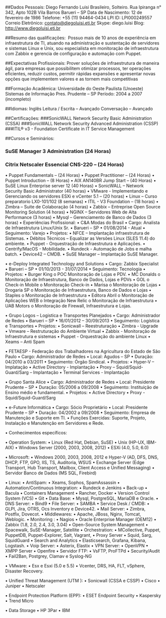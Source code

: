 ##Dados Pessoais:
Diego Fernando Luisi
Brasileiro, Solteiro.
Rua Ipiranga n° 342, Apto 102B Vila Barros Barueri – SP
Data de Nascimento: 12 de fevereiro de 1986
Telefone: +55 (11) 94464-0434 
LPI ID: LPI000249557 
Correio Eletrônico: contato@diegoluisi.eti.br 
Skype: diego.luisi
Blog: http://www.diegoluisi.eti.br


##Resumo das qualificações: 
Possuo mais de 10 anos de experiência em infraestrutura de TI, atuando na administração e sustentação de servidores e sistemas Linux e Unix, sou especialista em monitoração de infraestrutura com Zabbix e gerencia de configuração e automação com Puppet.


##Expectativas Profissionais:
Prover soluções de infraestrutura de maneira ágil, para empresas que possibilitem otimizar processos, ter operações eficientes, reduzir custos, permitir rápidas expansões e apresentar novas opções que implementem valores e as tornem mais competitivas

##Formação Acadêmica:
Universidade do Oeste Paulista (Unoeste) 
Sistemas de Informação
Pres. Prudente – SP
Período:  2004 a 2007 (incompleto)

##Idiomas:
Inglês
Leitura / Escrita – Avançado
Conversação – Avançado

##Certificações:
###SonicWALL Network Security Basic Administration (CSSA)
###SonicWALL Network Security Advanced Administration (CSSP)
###ITIL® v3 - Foundation Certificate in IT Service Management

##Cursos e Seminários:
###	SuSE Manager 3 Administration (24 Horas)
###	Citrix Netscaler Essencial CNS-220 – (24 Horas)
•	Puppet Fundamentals – (24 Horas)
•	Puppet Practitioner – (24 Horas)
•	Puppet Introduction – (8 Horas)
•	AIX AN140BR Jump Start – (40 Horas)
•	SuSE Linux Enterprise server 12 (40 Horas)
•	SonicWALL – Network Security Basic Administrator (40 horas)
•	VMware - Implementando e Gerenciando os servidores ESXi e vCenter 5.1 – (20 horas) 
•	Linux – Curso preparatorio LX0-101/102 (8 semanas)
•	ITIL - V3 Foundation – (18 horas)
•	Zimbra – Suite de Colaboração (4 horas)
•	Zabbix – Entreprise Open Source Monitoring Solution (4 horas)
•	NGINX – Servidores Web de Alta Performance (3 horas)
•	Mysql – Gerenciamento de Banco de Dados (3 horas)
•	Experiências Profissional:
•	C&A Modas do Brasil
•	Cargo: Analista de Infraestrutura Linux/Unix Sr.
•	Barueri – SP
•	01/08/2014 - Atual
•	Seguimento: Varejo
•	Projetos:
•	NFCE – Implantação infraestrutura de Sistemas.
•	Débitos Técnicos – Equalizar as Versões Linux (SLES 11.4) do ambiente.
•	Puppet - Orquestração de Infraestrutura e Aplicações.
•	Centrify/MacOS - Mobilidade.
•	Rundeck - Automação de Jobs e malha batch.
•	Device42 – CMDB. 
•	SuSE Manager – Implantação SuSE Manager.

•	e-Deploy Integrated Technology and Solutions
•	Cargo: Zabbix Specialist 
•	Barueri – SP
•	01/10/2013  - 31/07/2014
•	Seguimento: Tecnologia
•	Projetos: 
•	Burger King
o	POC Monitoração de Lojas e PDV.
•	MC Donalds 
o	Monitoração de Infraestrutura, Banco de Dados, Lojas e PDVs
•	GOL
o	Check-in Mobile
o	Monitoração Check-in
•	Marisa
o	Monitoração de Lojas
•	Drogaria SP
o	Monitoração de Infraestrutura, Banco de Dados e Lojas
•	Staples
o	Monitoração de Infraestrutura
•	Editora Abril
o	Monitoração de Aplicações WEB
o	Integração New Relic
o	Monitoração de Infraestrutura
•	UAB Motors
o	Monitoração de Firewall, Infraestrutura e Lojas.

•	Grupo Logos – Logistica e Transportes Planejados
•	Cargo: Administrador de Redes
•	Barueri – SP
•	16/01/2012 – 30/09/2013
•	Seguimento: Logística e Transportes
•	Projetos: 
•	Sonicwall – Reestruturação 
•	Zimbra - Upgrade
•	Vmware – Restruturação do Ambiente Virtual
•	Zabbix -  Monitoração de Infraestrutura e sistemas
•	Puppet - Orquestração do ambiente Linux
•	Xeams – Anti Spam



•	FETAESP - Federação dos Trabalhadores na Agricultura do Estado de São Paulo
•	Cargo: Administrador de Redes
•	Local: Agudos – SP
•	Duração: 04/2010 a 03/2011
•	Seguimento: Órgão Sindical. 
•	Projetos:
•	Hyper-V – Implatação 
•	Active Directory - Implantação 
•	Proxy – Squid/Squid-Guard/Sarg – Implantação 
•	Terminal Services - Implantação

•	Grupo Santa Alice
•	Cargo: Administrador de Redes
•	Local: Presidente Prudente – SP
•	Duração: 05/2006 a 09/2008
•	Seguimento: Instituição de Ensino médio e fundamental.
•	Projetos: 
•	Active Directory 
•	Proxy - Squid/Squid-Guard/Sarg

•	e-Future Informática
•	Cargo: Sócio Proprietário
•	Local: Presidente Prudente – SP
•	Duração: 04/2002 a 09/2008
•	Seguimento: Empresa de Manutenção e Suporte em TI.
•	Funções Exercidas: Suporte, Projeto, Instalação e Manutenção em Servidores e Rede.


•	Conhecimentos específicos:

•	Operation System:
•	Linux (Red Hat, Debian, SuSE)
•	Unix (HP-UX, IBM-AIX)
•	Windows Server (2000, 2003, 2008, 2012)
•	ESXi (4.0, 5.0, 6.0)


•	Microsoft:
•	Windows 2000, 2003, 2008, 2012 e Hyper-V (AD, DFS, DNS, DHCP, FTP, GPO, IIS, TS, Auditoria, WSUS
•	Exchange Server (Edge Transport, Hub Transport, Mailbox, Client Access e Unified Messaging)
•	Servidor Banco de Dados (MS SQL, Firebird)


•	Linux:
•	AntiSpam:
•	Xeams, Sophos, SpamAssassin
•	Automation/Continuous Integration:
•	Rundeck e Jenkins
•	Back-up 
•	Bacula
•	Containers Management
•	Rancher, Docker
•	Version Control System (VCS)
•	Git
•	Data Base:
•	Mysql, PostgreSQL, MariaDB e Oracle.
•	DNS Server:
•	Bind9
•	File Server:
•	SAMBA
•	Service Desk / CMDB:
•	GLPI, Jira, OTRS, Ocs Inventory e Device42.
•	Mail Server:
•	Zimbra, Postfix, Dovecot.
•	Middlewares:
•	Apache, JBoss, Nginx, Tomcat, Weblogic.
•	Monitoring :
•	Nagios
•	Oracle Enterprise Manager (OEM12)
•	Zabbix (1.8, 2.0, 2.4, 3.0, 3.04)
•	Open-Source System Management
•	Spacewalk, SuSE-Manager, Satellite
•	Orchestration:
•	MCollective, Puppet, PuppetDB, Puppet-Explorer, Salt, Vagrant, 
•	Proxy Server 
•	Squid, Sarg, SquidGuard
•	Search and Analytics
•	Elasticsearch, Grafana, Kibana, Logstash.
•	Voip Server:
•	Asterix, Elastix
•	VPN Server:
•	 OpenVPN
•	XMPP Server 
•	Openfire
•	Servidor FTP:
•	VsFTP, ProFTPd
•	Security/Audit
•	Fail2Ban, Postgrey, Clamav e Syslog-NG

•	VMware:
•	Esx e Esxi (5.0 e 5.5)
•	Vcenter, DRS, HA, FLT, vSphere, Disaster Recovery.

•	Unified Threat Management (UTM ):
•	Sonicwall (CSSA e CSSP)
•	Cisco 
•	Juniper
•	Netscaler

•	Endpoint Protection Platform (EPP):
•	ESET Endpoint Security
•	Kaspersky
•	Trend Micro

•	Data Storage
•	HP 3Par
•	IBM 

